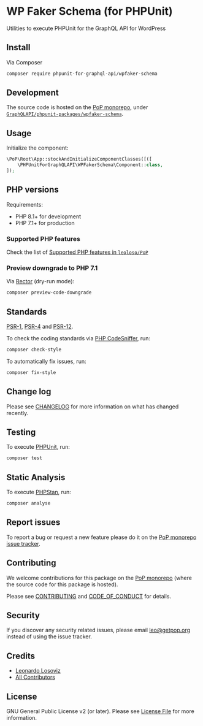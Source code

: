 # WP Faker Schema (for PHPUnit)

<!--
[![Build Status][ico-travis]][link-travis]
[![Quality Score][ico-code-quality]][link-code-quality]
[![Software License][ico-license]](LICENSE.md)
[![Latest Version on Packagist][ico-version]][link-packagist]
[![Coverage Status][ico-scrutinizer]][link-scrutinizer]
[![Total Downloads][ico-downloads]][link-downloads]
-->

Utilities to execute PHPUnit for the GraphQL API for WordPress

## Install

Via Composer

``` bash
composer require phpunit-for-graphql-api/wpfaker-schema
```

## Development

The source code is hosted on the [PoP monorepo](https://github.com/leoloso/PoP), under [`GraphQLAPI/phpunit-packages/wpfaker-schema`](https://github.com/leoloso/PoP/tree/master/layers/GraphQLAPI/phpunit-packages/wpfaker-schema).

## Usage

Initialize the component:

``` php
\PoP\Root\App::stockAndInitializeComponentClasses([([
    \PHPUnitForGraphQLAPI\WPFakerSchema\Component::class,
]);
```

## PHP versions

Requirements:

- PHP 8.1+ for development
- PHP 7.1+ for production

### Supported PHP features

Check the list of [Supported PHP features in `leoloso/PoP`](https://github.com/leoloso/PoP/blob/master/docs/supported-php-features.md)

### Preview downgrade to PHP 7.1

Via [Rector](https://github.com/rectorphp/rector) (dry-run mode):

```bash
composer preview-code-downgrade
```

## Standards

[PSR-1](https://www.php-fig.org/psr/psr-1), [PSR-4](https://www.php-fig.org/psr/psr-4) and [PSR-12](https://www.php-fig.org/psr/psr-12).

To check the coding standards via [PHP CodeSniffer](https://github.com/squizlabs/PHP_CodeSniffer), run:

``` bash
composer check-style
```

To automatically fix issues, run:

``` bash
composer fix-style
```

## Change log

Please see [CHANGELOG](CHANGELOG.md) for more information on what has changed recently.

## Testing

To execute [PHPUnit](https://phpunit.de/), run:

``` bash
composer test
```

## Static Analysis

To execute [PHPStan](https://github.com/phpstan/phpstan), run:

``` bash
composer analyse
```

## Report issues

To report a bug or request a new feature please do it on the [PoP monorepo issue tracker](https://github.com/leoloso/PoP/issues).

## Contributing

We welcome contributions for this package on the [PoP monorepo](https://github.com/leoloso/PoP) (where the source code for this package is hosted).

Please see [CONTRIBUTING](CONTRIBUTING.md) and [CODE_OF_CONDUCT](CODE_OF_CONDUCT.md) for details.

## Security

If you discover any security related issues, please email leo@getpop.org instead of using the issue tracker.

## Credits

- [Leonardo Losoviz][link-author]
- [All Contributors][link-contributors]

## License

GNU General Public License v2 (or later). Please see [License File](LICENSE.md) for more information.

[ico-version]: https://img.shields.io/packagist/v/phpunit-for-graphql-api/wpfaker-schema.svg?style=flat-square
[ico-license]: https://img.shields.io/badge/license-GPLv2-brightgreen.svg?style=flat-square
[ico-travis]: https://img.shields.io/travis/phpunit-for-graphql-api/wpfaker-schema/master.svg?style=flat-square
[ico-scrutinizer]: https://img.shields.io/scrutinizer/coverage/g/phpunit-for-graphql-api/wpfaker-schema.svg?style=flat-square
[ico-code-quality]: https://img.shields.io/scrutinizer/g/phpunit-for-graphql-api/wpfaker-schema.svg?style=flat-square
[ico-downloads]: https://img.shields.io/packagist/dt/phpunit-for-graphql-api/wpfaker-schema.svg?style=flat-square

[link-packagist]: https://packagist.org/packages/phpunit-for-graphql-api/wpfaker-schema
[link-travis]: https://travis-ci.org/phpunit-for-graphql-api/wpfaker-schema
[link-scrutinizer]: https://scrutinizer-ci.com/g/phpunit-for-graphql-api/wpfaker-schema/code-structure
[link-code-quality]: https://scrutinizer-ci.com/g/phpunit-for-graphql-api/wpfaker-schema
[link-downloads]: https://packagist.org/packages/phpunit-for-graphql-api/wpfaker-schema
[link-author]: https://github.com/leoloso
[link-contributors]: ../../../../../../contributors
